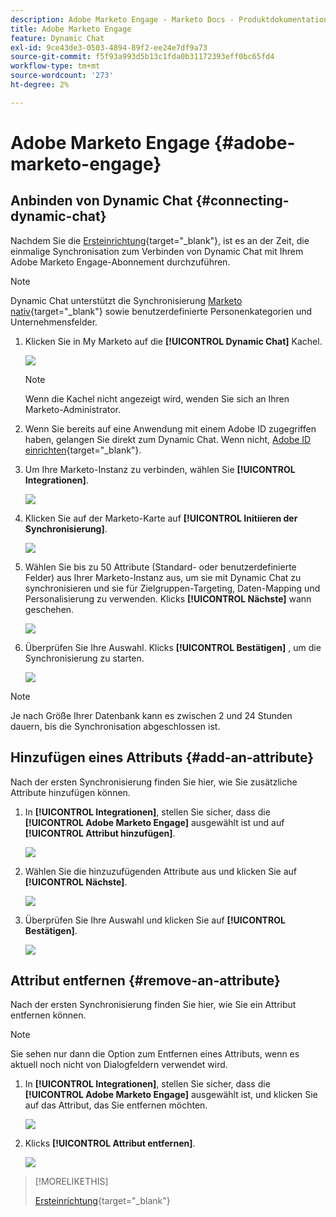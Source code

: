 ```yaml
---
description: Adobe Marketo Engage - Marketo Docs - Produktdokumentation
title: Adobe Marketo Engage
feature: Dynamic Chat
exl-id: 9ce43de3-0503-4894-89f2-ee24e7df9a73
source-git-commit: f5f93a993d5b13c1fda0b31172393eff0bc65fd4
workflow-type: tm+mt
source-wordcount: '273'
ht-degree: 2%

---
```


# Adobe Marketo Engage {#adobe-marketo-engage}

## Anbinden von Dynamic Chat {#connecting-dynamic-chat}

Nachdem Sie die [Ersteinrichtung](/help/marketo/product-docs/demand-generation/dynamic-chat/setup-and-configuration/initial-setup.md){target="_blank"}, ist es an der Zeit, die einmalige Synchronisation zum Verbinden von Dynamic Chat mit Ihrem Adobe Marketo Engage-Abonnement durchzuführen.

>[!NOTE]
>
>Dynamic Chat unterstützt die Synchronisierung [Marketo nativ](https://developers.marketo.com/rest-api/lead-database/fields/list-of-standard-fields/){target="_blank"} sowie benutzerdefinierte Personenkategorien und Unternehmensfelder.

1. Klicken Sie in My Marketo auf die **[!UICONTROL Dynamic Chat]** Kachel.

   ![](assets/adobe-marketo-engage-1.png)

   >[!NOTE]
   >
   >Wenn die Kachel nicht angezeigt wird, wenden Sie sich an Ihren Marketo-Administrator.

1. Wenn Sie bereits auf eine Anwendung mit einem Adobe ID zugegriffen haben, gelangen Sie direkt zum Dynamic Chat. Wenn nicht, [Adobe ID einrichten](https://helpx.adobe.com/manage-account/using/create-update-adobe-id.html){target="_blank"}.

1. Um Ihre Marketo-Instanz zu verbinden, wählen Sie **[!UICONTROL Integrationen]**.

   ![](assets/adobe-marketo-engage-2.png)

1. Klicken Sie auf der Marketo-Karte auf **[!UICONTROL Initiieren der Synchronisierung]**.

   ![](assets/adobe-marketo-engage-3.png)

1. Wählen Sie bis zu 50 Attribute (Standard- oder benutzerdefinierte Felder) aus Ihrer Marketo-Instanz aus, um sie mit Dynamic Chat zu synchronisieren und sie für Zielgruppen-Targeting, Daten-Mapping und Personalisierung zu verwenden. Klicks **[!UICONTROL Nächste]** wann geschehen.

   ![](assets/adobe-marketo-engage-4.png)

1. Überprüfen Sie Ihre Auswahl. Klicks **[!UICONTROL Bestätigen]** , um die Synchronisierung zu starten.

   ![](assets/adobe-marketo-engage-5.png)

>[!NOTE]
>
>Je nach Größe Ihrer Datenbank kann es zwischen 2 und 24 Stunden dauern, bis die Synchronisation abgeschlossen ist.

## Hinzufügen eines Attributs {#add-an-attribute}

Nach der ersten Synchronisierung finden Sie hier, wie Sie zusätzliche Attribute hinzufügen können.

1. In **[!UICONTROL Integrationen]**, stellen Sie sicher, dass die **[!UICONTROL Adobe Marketo Engage]** ausgewählt ist und auf **[!UICONTROL Attribut hinzufügen]**.

   ![](assets/adobe-marketo-engage-6.png)

1. Wählen Sie die hinzuzufügenden Attribute aus und klicken Sie auf **[!UICONTROL Nächste]**.

   ![](assets/adobe-marketo-engage-7.png)

1. Überprüfen Sie Ihre Auswahl und klicken Sie auf **[!UICONTROL Bestätigen]**.

   ![](assets/adobe-marketo-engage-8.png)

## Attribut entfernen {#remove-an-attribute}

Nach der ersten Synchronisierung finden Sie hier, wie Sie ein Attribut entfernen können.

>[!NOTE]
>
>Sie sehen nur dann die Option zum Entfernen eines Attributs, wenn es aktuell noch nicht von Dialogfeldern verwendet wird.

1. In **[!UICONTROL Integrationen]**, stellen Sie sicher, dass die **[!UICONTROL Adobe Marketo Engage]** ausgewählt ist, und klicken Sie auf das Attribut, das Sie entfernen möchten.

   ![](assets/adobe-marketo-engage-9.png)

1. Klicks **[!UICONTROL Attribut entfernen]**.

   ![](assets/adobe-marketo-engage-10.png)

>[!MORELIKETHIS]
>
>[Ersteinrichtung](/help/marketo/product-docs/demand-generation/dynamic-chat/setup-and-configuration/initial-setup.md){target="_blank"}

